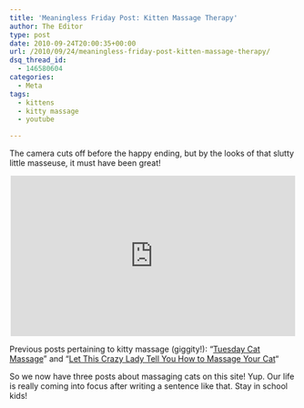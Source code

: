 ```yaml
---
title: 'Meaningless Friday Post: Kitten Massage Therapy'
author: The Editor
type: post
date: 2010-09-24T20:00:35+00:00
url: /2010/09/24/meaningless-friday-post-kitten-massage-therapy/
dsq_thread_id:
  - 146580604
categories:
  - Meta
tags:
  - kittens
  - kitty massage
  - youtube

---
```

The camera cuts off before the happy ending, but by the looks of that slutty little masseuse, it must have been great!

<span class="embed-youtube" style="text-align:center; display: block;"><iframe class='youtube-player' type='text/html' width='500' height='282' src='http://www.youtube.com/embed/598IdFlOXcQ?version=3&#038;rel=1&#038;fs=1&#038;autohide=2&#038;showsearch=0&#038;showinfo=1&#038;iv_load_policy=1&#038;wmode=transparent' allowfullscreen='true' style='border:0;'></iframe></span>

Previous posts pertaining to kitty massage (giggity!): &#8220;<a href="http://punchingkitty.com/2010/03/02/tuesday-cat-massage/" target="_blank">Tuesday Cat Massage</a>&#8221; and &#8220;<a href="http://punchingkitty.com/2009/08/19/let-this-crazy-lady-tell-you-how-to-massage-your-cat/" target="_blank">Let This Crazy Lady Tell You How to Massage Your Cat</a>&#8220;

So we now have three posts about massaging cats on this site! Yup. Our life is really coming into focus after writing a sentence like that. Stay in school kids!